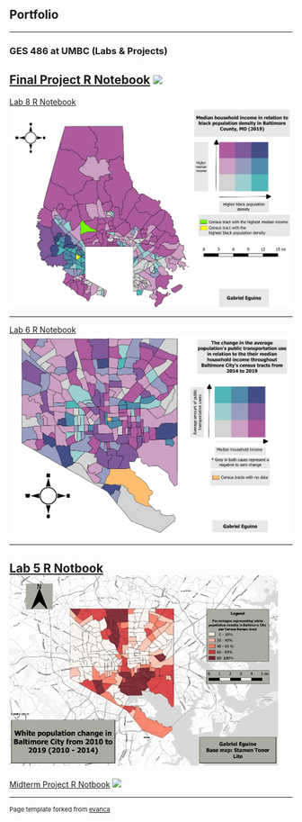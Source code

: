 ## Portfolio

---

### GES 486 at UMBC (Labs & Projects)

[Final Project R Notebook](/Final_Project/Eguino_FinalProject.html)
<img src="/Final_Project/FinalProject_gif.gif"/>
---

[Lab 8 R Notebook](/Lab_8/Eguino_Lab8.html)
<img src="/Lab_8/Lab8_Bivariate.pdf"/>

---

[Lab 6 R Notebook](/Lab_6/Eguino_Lab6.html)
<img src="/Lab_6/Eguino_Lab6_BivariateMap.pdf"/>

---

[Lab 5 R Notbook](/Lab_5/Eguino_Lab5.html)
<img src="/Lab5_gif.gif"/>
---

[Midterm Project R Notbook](/Midterm/Eguino_Actual_Lab5.html)
<img src="/Midterm/Eguino_midterm.gif"/>

---
<p style="font-size:11px">Page template forked from <a href="https://github.com/evanca/quick-portfolio">evanca</a></p>
<!-- Remove above link if you don't want to attibute -->
